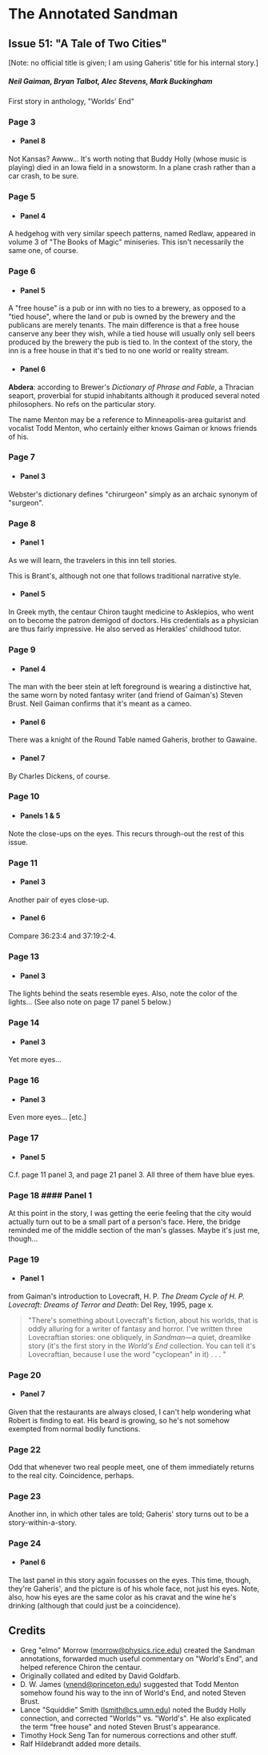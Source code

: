 # The Annotated Sandman

## Issue 51: "A Tale of Two Cities"

[Note: no official title is given; I am using Gaheris' title for his internal story.]

##### Neil Gaiman, Bryan Talbot, Alec Stevens, Mark Buckingham

First story in anthology, "Worlds' End"

### Page 3

- #### Panel 8

Not Kansas? Awww... It's worth noting that Buddy Holly (whose music is playing) died in an Iowa field in a snowstorm. In a plane crash rather than a car crash, to be sure.

### Page 5

- #### Panel 4

A hedgehog with very similar speech patterns, named Redlaw, appeared in volume 3 of "The Books of Magic" miniseries. This isn't necessarily the same one, of course.

### Page 6

- #### Panel 5

A "free house" is a pub or inn with no ties to a brewery, as opposed to a "tied house", where the land or pub is owned by the brewery and the publicans are merely tenants. The main difference is that a free house canserve any beer they wish, while a tied house will usually only sell beers produced by the brewery the pub is tied to. In the context of the story, the inn is a free house in that it's tied to no one world or reality stream.

- #### Panel 6

**Abdera**: according to Brewer's _Dictionary of Phrase and Fable_, a Thracian seaport, proverbial for stupid inhabitants although it produced several noted philosophers. No refs on the particular story.

The name Menton may be a reference to Minneapolis-area guitarist and vocalist Todd Menton, who certainly either knows Gaiman or knows friends of his.

### Page 7

- #### Panel 3

Webster's dictionary defines "chirurgeon" simply as an archaic synonym of "surgeon".

### Page 8

- #### Panel 1

As we will learn, the travelers in this inn tell stories.

This is Brant's, although not one that follows traditional narrative style.

- #### Panel 5

In Greek myth, the centaur Chiron taught medicine to Asklepios, who went on to become the patron demigod of doctors. His credentials as a physician are thus fairly impressive. He also served as Herakles' childhood tutor.

### Page 9

- #### Panel 4

The man with the beer stein at left foreground is wearing a distinctive hat, the same worn by noted fantasy writer (and friend of Gaiman's) Steven Brust. Neil Gaiman confirms that it's meant as a cameo.

- #### Panel 6

There was a knight of the Round Table named Gaheris, brother to Gawaine.

- #### Panel 7

By Charles Dickens, of course.

### Page 10

- #### Panels 1 & 5

Note the close-ups on the eyes. This recurs through-out the rest of this issue.

### Page 11

- #### Panel 3

Another pair of eyes close-up.

- #### Panel 6

Compare 36:23:4 and 37:19:2-4.

### Page 13

- #### Panel 3

The lights behind the seats resemble eyes. Also, note the color of the lights... (See also note on page 17 panel 5 below.)

### Page 14

- #### Panel 3

Yet more eyes...

### Page 16

- #### Panel 3

Even more eyes... [etc.]

### Page 17

- #### Panel 5

C.f. page 11 panel 3, and page 21 panel 3. All three of them have blue eyes.

### Page 18 #### Panel 1

At this point in the story, I was getting the eerie feeling that the city would actually turn out to be a small part of a person's face. Here, the bridge reminded me of the middle section of the man's glasses. Maybe it's just me, though...

### Page 19

- #### Panel 1

from Gaiman's introduction to Lovecraft, H. P. _The Dream Cycle of H. P. Lovecraft: Dreams of Terror and Death_: Del Rey, 1995, page x.

> "There's something about Lovecraft's fiction, about his worlds, that is oddly alluring for a writer of fantasy and horror. I've written three Lovecraftian stories: one obliquely, in _Sandman_—a quiet, dreamlike story (it's the first story in the _World's End_ collection. You can tell it's Lovecraftian, because I use the word "cyclopean" in it) . . . "

### Page 20

- #### Panel 7

Given that the restaurants are always closed, I can't help wondering what Robert is finding to eat. His beard is growing, so he's not somehow exempted from normal bodily functions.

### Page 22

Odd that whenever two real people meet, one of them immediately returns to the real city. Coincidence, perhaps.

### Page 23

Another inn, in which other tales are told; Gaheris' story turns out to be a story-within-a-story.

### Page 24

- #### Panel 6

The last panel in this story again focusses on the eyes. This time, though, they're Gaheris', and the picture is of his whole face, not just his eyes. Note, also, how his eyes are the same color as his cravat and the wine he's drinking (although that could just be a coincidence).

## Credits

- Greg "elmo" Morrow (morrow@physics.rice.edu) created the Sandman annotations, forwarded much useful commentary on "World's End", and helped reference Chiron the centaur.
- Originally collated and edited by David Goldfarb.
- D. W. James (vnend@princeton.edu) suggested that Todd Menton somehow found his way to the inn of World's End, and noted Steven Brust.
- Lance "Squiddie" Smith (lsmith@cs.umn.edu) noted the Buddy Holly connection, and corrected "Worlds'" vs. "World's". He also explicated the term "free house" and noted Steven Brust's appearance.
- Timothy Hock Seng Tan for numerous corrections and other stuff.
- Ralf Hildebrandt added more details.
